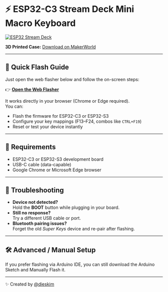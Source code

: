 # ⚡ ESP32-C3 Stream Deck Mini Macro Keyboard

[![ESP32 Stream Deck](https://raw.githubusercontent.com/dieskim/esp32_stream_cheap_deck_mini_macro_keyboard/main/ESP32%20C3%20Supermini%20-%20Stream%20Cheap%20Deck%20-%20Mini%20Macro%20Keyboard.jpg)](https://dieskim.github.io/esp32_stream_cheap_deck_mini_macro_keyboard/)

**3D Printed Case:** [Download on MakerWorld](https://makerworld.com/en/models/1899311-esp32-stream-cheap-deck-bluetooth-macro-keyboard)

---

## 🚀 Quick Flash Guide

Just open the web flasher below and follow the on-screen steps:

👉 **[Open the Web Flasher](https://dieskim.github.io/esp32_stream_cheap_deck_mini_macro_keyboard/)**

It works directly in your browser (Chrome or Edge required).  
You can:
- Flash the firmware for ESP32-C3 or ESP32-S3  
- Configure your key mappings (F13–F24, combos like `CTRL+F19`)  
- Reset or test your device instantly  

---

## 🧰 Requirements
- ESP32-C3 or ESP32-S3 development board  
- USB-C cable (data-capable)  
- Google Chrome or Microsoft Edge browser  

---

## 🧩 Troubleshooting
- **Device not detected?**  
  Hold the **BOOT** button while plugging in your board.  
- **Still no response?**  
  Try a different USB cable or port.  
- **Bluetooth pairing issues?**  
  Forget the old *Super Keys* device and re-pair after flashing.

---

## 🛠️ Advanced / Manual Setup
If you prefer flashing via Arduino IDE, you can still download the Arduino Sketch and Manually Flash it.

---

✨ Created by [@dieskim](https://github.com/dieskim)

